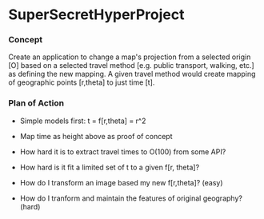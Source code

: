 # SuperSecretHyperProject

### Concept
Create an application to change a map's projection from a selected origin [O] based on a selected travel method [e.g. public transport, walking, etc.] as defining the new mapping. A given travel method would create mapping of geographic points [r,theta] to just time [t].

### Plan of Action

- Simple models first: t = f[r,theta] = r^2

- Map time as height above as proof of concept

- How hard it is to extract travel times to O(100) from some API?

- How hard is it fit a limited set of t to a given f[r, theta]?

- How do I transform an image based my new f[r,theta]? (easy)

- How do I tranform and maintain the features of original geography? (hard)
